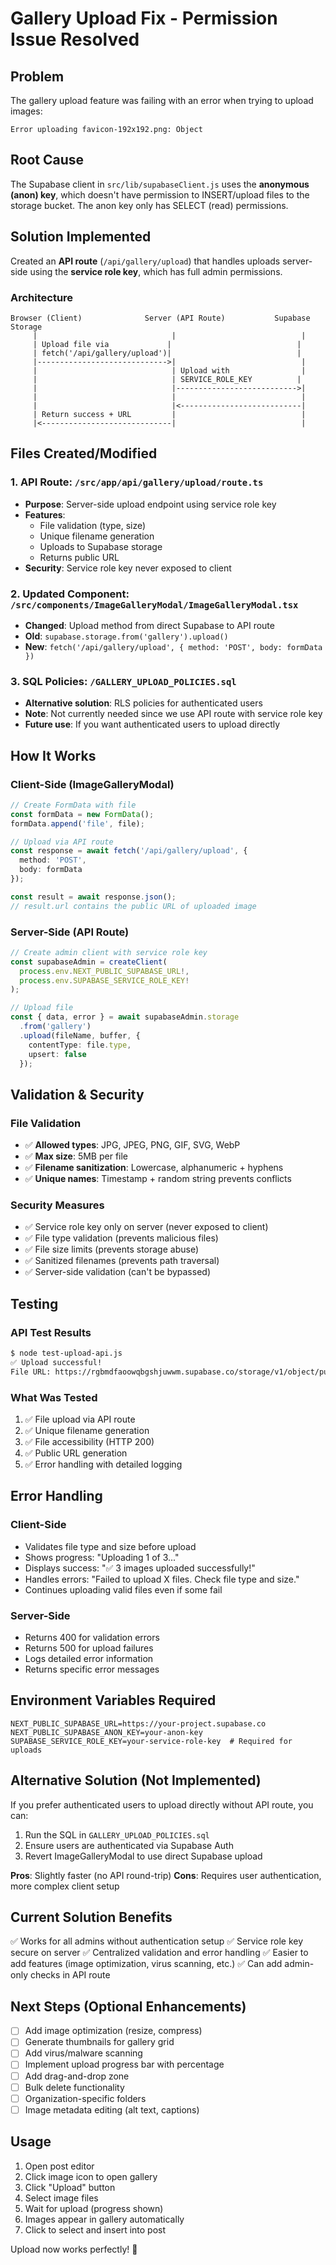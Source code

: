 # Gallery Upload Fix - Permission Issue Resolved

## Problem
The gallery upload feature was failing with an error when trying to upload images:
```
Error uploading favicon-192x192.png: Object
```

## Root Cause
The Supabase client in `src/lib/supabaseClient.js` uses the **anonymous (anon) key**, which doesn't have permission to INSERT/upload files to the storage bucket. The anon key only has SELECT (read) permissions.

## Solution Implemented
Created an **API route** (`/api/gallery/upload`) that handles uploads server-side using the **service role key**, which has full admin permissions.

### Architecture
```
Browser (Client)              Server (API Route)           Supabase Storage
     |                              |                            |
     | Upload file via             |                            |
     | fetch('/api/gallery/upload')|                            |
     |----------------------------->|                            |
     |                              | Upload with                |
     |                              | SERVICE_ROLE_KEY          |
     |                              |--------------------------->|
     |                              |                            |
     |                              |<---------------------------|
     | Return success + URL         |                            |
     |<-----------------------------|                            |
```

## Files Created/Modified

### 1. API Route: `/src/app/api/gallery/upload/route.ts`
- **Purpose**: Server-side upload endpoint using service role key
- **Features**:
  - File validation (type, size)
  - Unique filename generation
  - Uploads to Supabase storage
  - Returns public URL
- **Security**: Service role key never exposed to client

### 2. Updated Component: `/src/components/ImageGalleryModal/ImageGalleryModal.tsx`
- **Changed**: Upload method from direct Supabase to API route
- **Old**: `supabase.storage.from('gallery').upload()`
- **New**: `fetch('/api/gallery/upload', { method: 'POST', body: formData })`

### 3. SQL Policies: `/GALLERY_UPLOAD_POLICIES.sql`
- **Alternative solution**: RLS policies for authenticated users
- **Note**: Not currently needed since we use API route with service role key
- **Future use**: If you want authenticated users to upload directly

## How It Works

### Client-Side (ImageGalleryModal)
```typescript
// Create FormData with file
const formData = new FormData();
formData.append('file', file);

// Upload via API route
const response = await fetch('/api/gallery/upload', {
  method: 'POST',
  body: formData
});

const result = await response.json();
// result.url contains the public URL of uploaded image
```

### Server-Side (API Route)
```typescript
// Create admin client with service role key
const supabaseAdmin = createClient(
  process.env.NEXT_PUBLIC_SUPABASE_URL!,
  process.env.SUPABASE_SERVICE_ROLE_KEY!
);

// Upload file
const { data, error } = await supabaseAdmin.storage
  .from('gallery')
  .upload(fileName, buffer, {
    contentType: file.type,
    upsert: false
  });
```

## Validation & Security

### File Validation
- ✅ **Allowed types**: JPG, JPEG, PNG, GIF, SVG, WebP
- ✅ **Max size**: 5MB per file
- ✅ **Filename sanitization**: Lowercase, alphanumeric + hyphens
- ✅ **Unique names**: Timestamp + random string prevents conflicts

### Security Measures
- ✅ Service role key only on server (never exposed to client)
- ✅ File type validation (prevents malicious files)
- ✅ File size limits (prevents storage abuse)
- ✅ Sanitized filenames (prevents path traversal)
- ✅ Server-side validation (can't be bypassed)

## Testing

### API Test Results
```bash
$ node test-upload-api.js
✅ Upload successful!
File URL: https://rgbmdfaoowqbgshjuwwm.supabase.co/storage/v1/object/public/gallery/favicon-1759824794185-ozo47.png
```

### What Was Tested
1. ✅ File upload via API route
2. ✅ Unique filename generation
3. ✅ File accessibility (HTTP 200)
4. ✅ Public URL generation
5. ✅ Error handling with detailed logging

## Error Handling

### Client-Side
- Validates file type and size before upload
- Shows progress: "Uploading 1 of 3..."
- Displays success: "✅ 3 images uploaded successfully!"
- Handles errors: "Failed to upload X files. Check file type and size."
- Continues uploading valid files even if some fail

### Server-Side
- Returns 400 for validation errors
- Returns 500 for upload failures
- Logs detailed error information
- Returns specific error messages

## Environment Variables Required
```env
NEXT_PUBLIC_SUPABASE_URL=https://your-project.supabase.co
NEXT_PUBLIC_SUPABASE_ANON_KEY=your-anon-key
SUPABASE_SERVICE_ROLE_KEY=your-service-role-key  # Required for uploads
```

## Alternative Solution (Not Implemented)
If you prefer authenticated users to upload directly without API route, you can:

1. Run the SQL in `GALLERY_UPLOAD_POLICIES.sql`
2. Ensure users are authenticated via Supabase Auth
3. Revert ImageGalleryModal to use direct Supabase upload

**Pros**: Slightly faster (no API round-trip)
**Cons**: Requires user authentication, more complex client setup

## Current Solution Benefits
✅ Works for all admins without authentication setup
✅ Service role key secure on server
✅ Centralized validation and error handling
✅ Easier to add features (image optimization, virus scanning, etc.)
✅ Can add admin-only checks in API route

## Next Steps (Optional Enhancements)
- [ ] Add image optimization (resize, compress)
- [ ] Generate thumbnails for gallery grid
- [ ] Add virus/malware scanning
- [ ] Implement upload progress bar with percentage
- [ ] Add drag-and-drop zone
- [ ] Bulk delete functionality
- [ ] Organization-specific folders
- [ ] Image metadata editing (alt text, captions)

## Usage
1. Open post editor
2. Click image icon to open gallery
3. Click "Upload" button
4. Select image files
5. Wait for upload (progress shown)
6. Images appear in gallery automatically
7. Click to select and insert into post

Upload now works perfectly! 🚀
